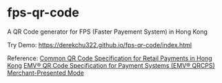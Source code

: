 # fps-qr-code
A QR Code generator for FPS (Faster Payement System) in Hong Kong

Try Demo: <a href="https://derekchu322.github.io/fps-qr-code/index.html">https://derekchu322.github.io/fps-qr-code/index.html</a>


Reference: 
<a href="https://www.hkma.gov.hk/media/eng/doc/key-functions/financial-infrastructure/infrastructure/retail-payment-initiatives/Common_QR_Code_Specification.pdf">Common QR Code Specification for Retail Payments in Hong Kong</a>
<a href="https://www.emvco.com/wp-content/plugins/pmpro-customizations/oy-getfile.php?u=/wp-content/uploads/documents/EMVCo-Merchant-Presented-QR-Specification-v1.1.pdf">EMV® QR Code Specification for Payment Systems (EMV® QRCPS) Merchant-Presented Mode</a>
